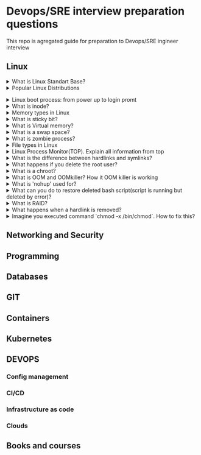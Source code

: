 # Devops/SRE interview preparation questions
This repo is agregated guide for preparation to Devops/SRE ingineer interview 

## Linux 

<details>
<summary>What is Linux Standart Base?</summary><br><b>
Explanation: https://en.wikipedia.org/wiki/Linux_Standard_Base
</b></details>

<details>
<summary>Popular Linux Distributions</summary><br><b>
The most popular linux distrs:
  Ubuntu
  Centos
  Fedora
  Debian
  OpenSuse
  ArchLinux
  Slackware
  
Comparison: https://www.howtogeek.com/191207/10-of-the-most-popular-linux-distributions-compared/
  
</b></details>

<details>
<summary>Linux boot process: from power up to login promt</summary><br><b>
Explanation: TODO
</b></details>

<details>
<summary>What is inode?</summary><br><b>
Explanation: TODO
</b></details>

<details>
<summary>Memory types in Linux</summary><br><b>
Explanation: TODO
</b></details>

<details>
<summary>What is sticky bit?</summary><br><b>
Explanation: TODO
</b></details>

<details>
<summary>What is Virtual memory?</summary><br><b>
Explanation: TODO
</b></details>

<details>
<summary>What is a swap space?</summary><br><b>
Explanation: TODO
</b></details>

<details>
<summary>What is zombie process?</summary><br><b>
Explanation: TODO
</b></details>

<details>
<summary>File types in Linux</summary><br><b>
Explanation: TODO
</b></details>

<details>
<summary>Linux Process Monitor(TOP). Explain all information from top</summary><br><b>
Explanation: TODO
</b></details>

<details>
<summary>What is the difference between hardlinks and symlinks?</summary><br><b>
Explanation: TODO
</b></details>

<details>
<summary>What happens if you delete the root user?</summary><br><b>
Explanation: TODO
</b></details>

<details>
<summary>What is a chroot?</summary><br><b>
Explanation: TODO
</b></details>

<details>
<summary>What is OOM and OOMkiller? How it OOM killer is working</summary><br><b>
Explanation: TODO
</b></details>

<details>
<summary>What is 'nohup' used for?</summary><br><b>
Explanation: TODO
</b></details>

<details>
<summary> What can you do to restore deleted bash script(script is running but deleted by error)?</summary><br><b>
Explanation: TODO
</b></details>

<details>
<summary> What is RAID?</summary><br><b>
Explanation: TODO
</b></details>

<details>
<summary>What happens when a hardlink is removed?</summary><br><b>
Explanation: TODO
</b></details>

<details>
<summary>Imagine you executed command `chmod -x /bin/chmod`. How to fix this? </summary><br><b>
Explanation: TODO
</b></details>

## Networking and Security

## Programming

## Databases

## GIT 

## Containers

## Kubernetes

## DEVOPS

### Config management 

### CI/CD

### Infrastructure as code 

### Clouds


## Books and courses



